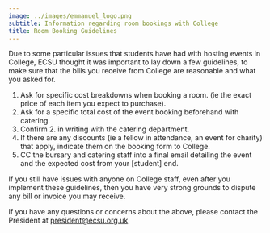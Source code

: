 ```yaml
---
image: ../images/emmanuel_logo.png
subtitle: Information regarding room bookings with College
title: Room Booking Guidelines
---
```


Due to some particular issues that students have had with hosting events in College, ECSU thought it was important to lay down a few guidelines, to make sure that the bills you receive from College are reasonable and what you asked for.

1. Ask for specific cost breakdowns when booking a room. (ie the exact price of each item you expect to purchase).
1. Ask for a specific total cost of the event booking beforehand with catering.
1. Confirm 2. in writing with the catering department.
1. If there are any discounts (ie a fellow in attendance, an event for charity) that apply, indicate them on the booking form to College.
1. CC the bursary and catering staff into a final email detailing the event and the expected cost from your [student] end.

If you still have issues with anyone on College staff, even after you implement these guidelines, then you have very strong grounds to dispute any bill or invoice you may receive.

If you have any questions or concerns about the above, please contact the President at [president@ecsu.org.uk](mailto:president@ecsu.org.uk)